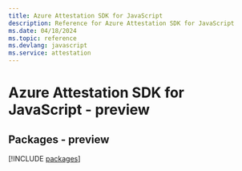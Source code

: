 ```yaml
---
title: Azure Attestation SDK for JavaScript
description: Reference for Azure Attestation SDK for JavaScript
ms.date: 04/18/2024
ms.topic: reference
ms.devlang: javascript
ms.service: attestation
---
```

# Azure Attestation SDK for JavaScript - preview
## Packages - preview
[!INCLUDE [packages](attestation-index.md)]